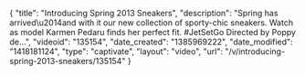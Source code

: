 {
    "title": "Introducing Spring 2013 Sneakers",
    "description": "Spring has arrived\u2014and with it our new collection of sporty-chic sneakers. Watch as model Karmen Pedaru finds her perfect fit. #JetSetGo Directed by Poppy de...",
    "videoid": "135154",
    "date_created": "1385969222",
    "date_modified": "1418181124",
    "type": "captivate",
    "layout": "video",
    "url": "\/v\/introducing-spring-2013-sneakers\/135154"
}